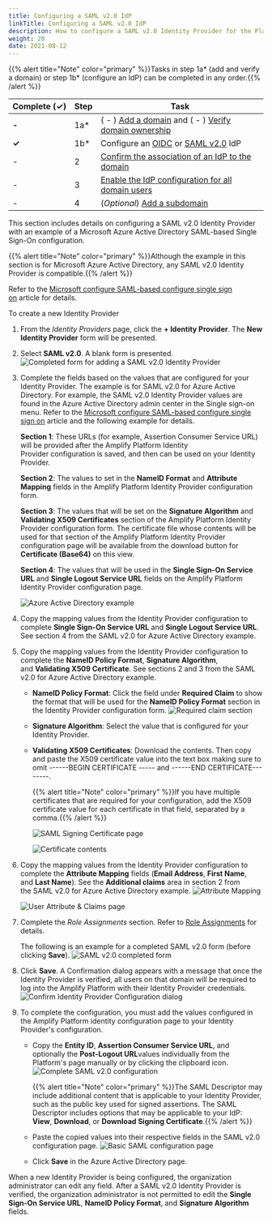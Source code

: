 ```yaml
---
title: Configuring a SAML v2.0 IdP
linkTitle: Configuring a SAML v2.0 IdP
description: How to configure a SAML v2.0 Identity Provider for the Platform.
weight: 20
date: 2021-08-12
---
```


{{% alert title="Note" color="primary" %}}Tasks in step 1a\* (add and verify a domain) or step 1b\* (configure an IdP) can be completed in any order.{{% /alert %}}

| Complete (**✓)** | Step | Task |
| --- | --- | --- |
| **\-** | 1a\* | ( - ) [Add a domain](/docs/management_guide/configuring_and_managing_identity_providers_idps/managing_domains/adding_a_domain/) and ( - ) [Verify domain ownership](#) |
| **✓** | 1b\* | Configure an [OIDC](/docs/management_guide/configuring_and_managing_identity_providers_idps/managing_identity_provider_configuration/configuring_an_openid_connect_oidc_idp/) or [SAML v2.0](#) IdP |
| \- | 2 | [Confirm the association of an IdP to the domain](/docs/management_guide/configuring_and_managing_identity_providers_idps/enabling_the_identity_provider_configuration/confirming_the_association_of_an_idp_to_the_domain/) |
| \- | 3 | [Enable the IdP configuration for all domain users](/docs/management_guide/configuring_and_managing_identity_providers_idps/enabling_the_identity_provider_configuration/) |
| \- | 4 | (_Optional_) [Add a subdomain](/docs/management_guide/configuring_and_managing_identity_providers_idps/managing_domains/adding_a_subdomain/) |

This section includes details on configuring a SAML v2.0 Identity Provider with an example of a Microsoft Azure Active Directory SAML-based Single Sign-On configuration.

{{% alert title="Note" color="primary" %}}Although the example in this section is for Microsoft Azure Active Directory, any SAML v2.0 Identity Provider is compatible.{{% /alert %}}

Refer to the [Microsoft configure SAML-based configure single sign on](https://docs.microsoft.com/en-us/azure/active-directory/manage-apps/configure-single-sign-on-non-gallery-applications) article for details.

To create a new Identity Provider

1. From the _Identity Providers_ page, click the **\+ Identity Provider**. The **New Identity Provider** form will be presented.
2. Select **SAML v2.0**. A blank form is presented.
    ![Completed form for adding a SAML v2.0 Identity Provider](/Images/saml_new_empty.png)
3. Complete the fields based on the values that are configured for your Identity Provider. The example is for SAML v2.0 for Azure Active Directory. For example, the SAML v2.0 Identity Provider values are found in the Azure Active Directory admin center in the Single sign-on menu. Refer to the [Microsoft configure SAML-based configure single sign on](https://docs.microsoft.com/en-us/azure/active-directory/manage-apps/configure-single-sign-on-non-gallery-applications) article and the following example for details.

    **Section 1**: These URLs (for example, Assertion Consumer Service URL) will be provided after the Amplify Platform Identity Provider configuration is saved, and then can be used on your Identity Provider.

    **Section 2**: The values to set in the **NameID Format** and **Attribute Mapping** fields in the Amplify Platform Identity Provider configuration form.

    **Section 3**: The values that will be set on the **Signature Algorithm** and **Validating X509 Certificates** section of the Amplify Platform Identity Provider configuration form. The certificate file whose contents will be used for that section of the Amplify Platform Identity Provider configuration page will be available from the download button for **Certificate (Base64)** on this view.

    **Section 4**: The values that will be used in the **Single Sign-On Service URL** and **Single Logout Service URL** fields on the Amplify Platform Identity Provider configuration page.

    ![Azure Active Directory example](/Images/ad_overview.png)

4. Copy the mapping values from the Identity Provider configuration to complete **Single Sign-On Service URL** and **Single Logout Service URL**. See section 4 from the SAML v2.0 for Azure Active Directory example.
5. Copy the mapping values from the Identity Provider configuration to complete the **NameID Policy Format**, **Signature Algorithm**, and **Validating X509 Certificate**. See sections 2 and 3 from the SAML v2.0 for Azure Active Directory example.

    * **NameID Policy Format**: Click the field under **Required Claim** to show the format that will be used for the **NameID Policy Format** section in the Identity Provider configuration form.
        ![Required claim section](/Images/ad_attribute_map_unique_name_id.png)
    * **Signature Algorithm**: Select the value that is configured for your Identity Provider.
    * **Validating X509 Certificates**: Download the contents. Then copy and paste the X509 certificate value into the text box making sure to omit \------BEGIN CERTIFICATE ----- and \------END CERTIFICATE--------.

        {{% alert title="Note" color="primary" %}}If you have multiple certificates that are required for your configuration, add the X509 certificate value for each certificate in that field, separated by a comma.{{% /alert %}}

        ![SAML Signing Certificate page](/Images/ad_certs.png)

        ![Certificate contents](/Images/ad_certificate.png)

6. Copy the mapping values from the Identity Provider configuration to complete the **Attribute Mapping** fields (**Email Address**, **First Name**, and **Last Name**). See the **Additional claims** area in section 2 from the SAML v2.0 for Azure Active Directory example.
    ![Attribute Mapping](/Images/360_saml_v2_0_attribute_mapping_values.png)

    ![User Attribute & Claims page](/Images/ad_attribute_map_claims.png)
7. Complete the _Role Assignments_ section. Refer to [Role Assignments](/docs/management_guide/configuring_and_managing_identity_providers_idps/managing_identity_provider_configuration/role_assignments/) for details.

    The following is an example for a completed SAML v2.0 form (before clicking **Save**).
    ![SAML v2.0 completed form](/Images/saml_new.png)
8. Click **Save**. A Confirmation dialog appears with a message that once the Identity Provider is verified, all users on that domain will be required to log into the Amplify Platform with their Identity Provider credentials.
    ![Confirm Identity Provider Configuration dialog](/Images/idp_save_configuration.png)

9. To complete the configuration, you must add the values configured in the Amplify Platform identity configuration page to your Identity Provider's configuration.
    * Copy the **Entity ID**, **Assertion Consumer Service URL**, and optionally the **Post-Logout URL**values individually from the Platform's page manually or by clicking the clipboard icon.
        ![Complete SAML v2.0 configuration](/Images/saml_overview.png)

        {{% alert title="Note" color="primary" %}}The SAML Descriptor may include additional content that is applicable to your Identity Provider, such as the public key used for signed assertions. The SAML Descriptor includes options that may be applicable to your IdP: **View**, **Download**, or **Download Signing Certificate**.{{% /alert %}}

    * Paste the copied values into their respective fields in the SAML v2.0 configuration page.
        ![Basic SAML configuration page](/Images/ad_supplied_urls.png)
    * Click **Save** in the Azure Active Directory page.

When a new Identity Provider is being configured, the organization administrator can edit any field. After a SAML v2.0 Identity Provider is verified, the organization administrator is not permitted to edit the **Single Sign-On Service URL**, **NameID Policy Format**, and **Signature Algorithm** fields.
